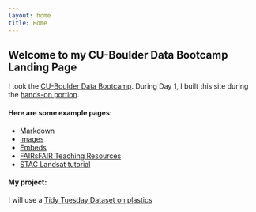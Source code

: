 ```yaml
---
layout: home
title: Home
---
```


## Welcome to my CU-Boulder Data Bootcamp Landing Page 
I took the [CU-Boulder Data Bootcamp](https://cu-boulder-crdds.github.io/data_bootcamp/). During Day 1, I built this site during the [hands-on portion](https://cu-boulder-crdds.github.io/data_bootcamp/GH_Pages_Materials/GH-Pages-Hands-On.html).  


#### Here are some example pages:

- [Markdown](02-markdown-examples)
- [Images](03-images-examples)
- [Embeds](04-embeds-examples)
- [FAIRsFAIR Teaching Resources](https://docs.google.com/document/d/1_xs3mMDKGybSbOxHBslbH8qpTaf4gjuW6z_GSZYMk_c/edit#heading=h.3j2qqm3) 
- [STAC Landsat tutorial](https://pystac.readthedocs.io/en/latest/tutorials/creating-a-landsat-stac.html)


#### My project: 
I will use a [Tidy Tuesday Dataset on plastics](https://github.com/sarahsauve/TidyTuesdays/blob/master/BFFPDashboard/BlogPost.md) 
